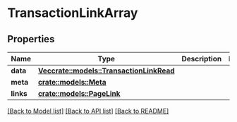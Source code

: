 # TransactionLinkArray

## Properties

Name | Type | Description | Notes
------------ | ------------- | ------------- | -------------
**data** | [**Vec<crate::models::TransactionLinkRead>**](TransactionLinkRead.md) |  | 
**meta** | [**crate::models::Meta**](Meta.md) |  | 
**links** | [**crate::models::PageLink**](PageLink.md) |  | 

[[Back to Model list]](../README.md#documentation-for-models) [[Back to API list]](../README.md#documentation-for-api-endpoints) [[Back to README]](../README.md)


